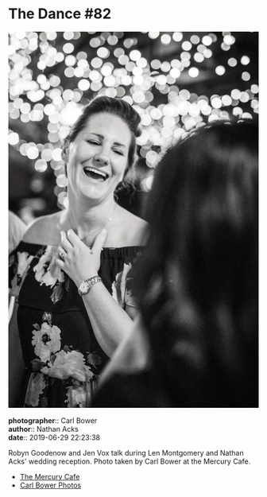 # The Dance #82

![Robyn Goodenow and Jen Vox talk](assets/2019-06-29-set-4-the-dance-82.webp)

**photographer**:: Carl Bower  
**author**:: Nathan Acks  
**date**:: 2019-06-29 22:23:38

Robyn Goodenow and Jen Vox talk during Len Montgomery and Nathan Acks' wedding reception. Photo taken by Carl Bower at the Mercury Cafe.

* [The Mercury Cafe](http://mercurycafe.com)
* [Carl Bower Photos](https://carlbowerphotos.com)
